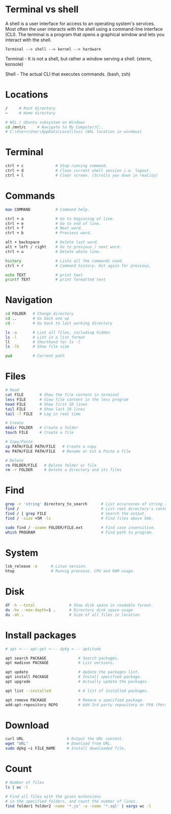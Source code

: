 # Terminal vs shell

A shell is a user interface for access to an operating system's services. Most often the user interacts with the shell using a command-line interface (CLI). The terminal is a program that opens a graphical window and lets you interact with the shell.

```
Terminal --> shell --> kernel --> hardware
```

Terminal - It is not a shell, but rather a window serving a shell. (xterm, konsole)

Shell - The actual CLI that executes commands. (bash, zsh)

# Locations

```bash
/     # Root directory
~     # Home directory

# WSL / Ubuntu subsystem on Windows
cd /mnt/c     # Navigate to My Computer/C:.
# C:\Users\User\AppData\Local\lxss (WSL location in windows)
```

# Terminal

```bash
ctrl + c              # Stop running command.
ctrl + d              # Close current shell session i.e. logout.
ctrl + l              # Clear screen. (Scrolls you down in reality)
```

# Commands

```bash
man COMMAND           # Command help.

ctrl + a              # Go to beginning of line.
ctrl + e              # Go to end of line.
ctrl + f              # Next word.
ctrl + b              # Previous word.

alt + backspace       # Delete last word.
alt + left / right    # Go to previous / next word.
ctrl + u              # Delete whole line.

history               # Lists all the commands used.
ctrl + r              # Command history. Hit again for previous.

echo TEXT             # print text
printf TEXT           # print formatted text
```

# Navigation

```bash
cd FOLDER   # Change directory
cd ..       # Go back one up
cd -        # Go back to last working directory

ls -a       # List all files, including hidden
ls -l       # List in a list format
ll          # Shorthand for ls -l
ls -lh      # Show file size

pwd         # Current path
```

# Files

```bash
# Read
cat FILE       # Show the file content in terminal
less FILE      # View file content in the less program
head FILE      # Show first 10 lines
tail FILE      # Show last 10 lines
tail -f FILE   # Log in real time

# Create
mkdir FOLDER   # Create a folder
touch FILE     # Create a file

# Copy/Paste
cp PATH/FILE PATH/FILE   # Create a copy
mv PATH/FILE PATH/FILE   # Rename or Cut & Paste a file

# Delete
rm FOLDER/FILE   # Delete folder or file
rm -r FOLDER     # Delete a directory and its files
```

# Find

```bash
grep -r 'string' directory_to_search      # List occurences of string in all files.
find /                                    # List root directory's content.
find / | grep FILE                        # Search the output.
find / -size +5M -ls                      # Find files above 5mb.

sudo find / -iname FOLDER/FILE.ext        # Find case insensitive.
which PROGRAM                             # Find path to program.
```

# System

```bash
lsb_release -a      # Linux version.
htop                # Runnig processe. CPU and RAM usage.
```

# Disk

```bash
df -h --total               # Show disk space in readable format.
du -hx --max-depth=1 .      # Directory disk space usage
du -ah .                    # Size of all files in location
```

# Install packages

```bash
# apt <--- apt-get <--- dpkg <--- aptitude

apt search PACKAGE              # Search packages.
apt madison PACKAGE             # List versions.

apt update                      # Update the packages list.
apt install PACKAGE             # Install specified package.
apt upgrade                     # Actually update the packages.

apt list --installed            # A list of installed packages.

apt remove PACKAGE              # Remove a specified package.
add-apt-repository REPO         # Add 3rd party repository or PPA (Personal Package Archive).
```

# Download

```bash
curl URL                   # Output the URL content.
wget "URL"                 # Download from URL.
sudo dpkg –i FILE_NAME     # Install downloaded file.
```

# Count

```bash
# Number of files
ls | wc -l

# Find all files with the given extensions
# in the specified folders, and count the number of lines.
find folder1 folder2 -name '*.js' -o -name '*.sql' | xargs wc -l
```
